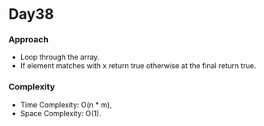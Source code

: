 # Day38

### Approach

- Loop through the array.
- If element matches with x return true otherwise at the final return true.

### Complexity

- Time Complexity: O(n * m),
- Space Complexity: O(1).
